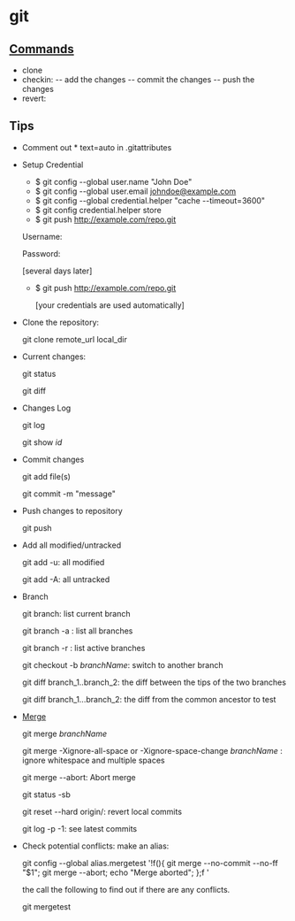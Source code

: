git
======

## [Commands](https://git-scm.com/docs)
- clone
- checkin:
-- add the changes
-- commit the changes
-- push the changes
- revert:

## Tips
- Comment out * text=auto in .gitattributes
- Setup Credential
   - $ git config --global user.name "John Doe"
   - $ git config --global user.email johndoe@example.com
   - $ git config --global credential.helper "cache --timeout=3600"
   - $ git config credential.helper store
   - $ git push http://example.com/repo.git
  
    Username: <type your username>
  
    Password: <type your password>
  
    [several days later]
    
  - $ git push http://example.com/repo.git
    
    [your credentials are used automatically]
    
- Clone the repository:
    
    git clone remote_url local_dir
  
- Current changes:
   
   git status 
   
   git diff
   
-  Changes Log

   git log
   
   git show  _id_
   
- Commit changes

   git add file(s)
   
   git commit -m "message"

- Push changes to repository

   git push
   
- Add all modified/untracked

   git add -u: all modified
   
   git add -A:  all untracked
   
   
- Branch

   git branch:  list current branch
   
   git branch -a : list all branches
   
   git branch -r : list active branches
   
   git checkout -b $branchName$:  switch to another branch   
   
   git diff branch_1..branch_2: the diff between the tips of the two branches
   
   git diff branch_1...branch_2:  the diff from the common ancestor to test

- [Merge](https://git-scm.com/book/en/v2/Git-Tools-Advanced-Merging)

   git merge $branchName$
   
   git merge  -Xignore-all-space or -Xignore-space-change  $branchName$ : ignore whitespace and multiple spaces 
   
   git merge --abort:   Abort merge
   
   git status -sb
   
   git reset --hard origin/<your-branch-name>:  revert local commits
   
   git log -p -1: see latest commits
   
- Check potential conflicts: 
   make an alias:

    git config --global alias.mergetest '!f(){ git merge --no-commit --no-ff "$1"; git merge --abort; echo "Merge aborted"; };f '

   the call the following to find out if there are any conflicts.

    git mergetest <branchname>

